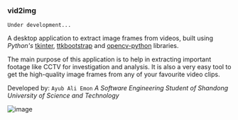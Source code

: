 ### vid2img

`Under development...`

A desktop application to extract image frames from videos, built using _Python's_ [tkinter](https://docs.python.org/3/library/tkinter.html), [ttkbootstrap](https://ttkbootstrap.readthedocs.io/) and [opencv-python](https://pypi.org/project/opencv-python/) libraries.

The main purpose of this application is to help in extracting important footage like CCTV for investigation and analysis. It is also a very easy tool to get the high-quality image frames from any of your favourite video clips.

Developed by: `Ayub Ali Emon`
*A Software Engineering Student of Shandong University of Science and Technology*


![image](https://github.com/alfa-echo-niner-ait/vid2img/assets/78315132/87f3cd87-86ce-4e0e-abea-e84002d9d5a1)
